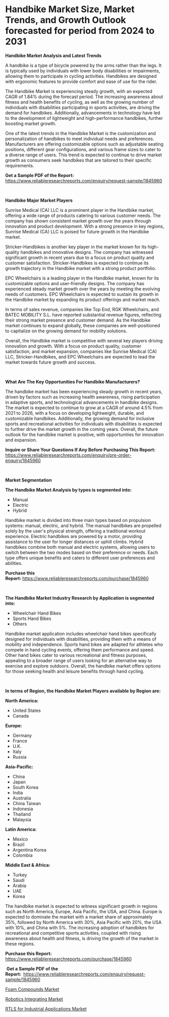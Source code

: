<p><h1>Handbike Market Size, Market Trends, and Growth Outlook forecasted for period from 2024 to 2031</h1></p><p><strong>Handbike Market Analysis and Latest Trends</strong></p>
<p><p>A handbike is a type of bicycle powered by the arms rather than the legs. It is typically used by individuals with lower body disabilities or impairments, allowing them to participate in cycling activities. Handbikes are designed with ergonomic features to provide comfort and ease of use for the rider.</p><p>The Handbike Market is experiencing steady growth, with an expected CAGR of 1.84% during the forecast period. The increasing awareness about fitness and health benefits of cycling, as well as the growing number of individuals with disabilities participating in sports activities, are driving the demand for handbikes. Additionally, advancements in technology have led to the development of lightweight and high-performance handbikes, further boosting market growth.</p><p>One of the latest trends in the Handbike Market is the customization and personalization of handbikes to meet individual needs and preferences. Manufacturers are offering customizable options such as adjustable seating positions, different gear configurations, and various frame sizes to cater to a diverse range of users. This trend is expected to continue to drive market growth as consumers seek handbikes that are tailored to their specific requirements.</p></p>
<p><strong>Get a Sample PDF of the Report:&nbsp;</strong> <a href="https://www.reliableresearchreports.com/enquiry/request-sample/1845960">https://www.reliableresearchreports.com/enquiry/request-sample/1845960</a></p>
<p>&nbsp;</p>
<p><strong>Handbike Major Market Players</strong></p>
<p><p>Sunrise Medical (CA) LLC is a prominent player in the Handbike market, offering a wide range of products catering to various customer needs. The company has shown consistent market growth over the years through innovation and product development. With a strong presence in key regions, Sunrise Medical (CA) LLC is poised for future growth in the Handbike market.</p><p>Stricker-Handbikes is another key player in the market known for its high-quality handbikes and innovative designs. The company has witnessed significant growth in recent years due to a focus on product quality and customer satisfaction. Stricker-Handbikes is expected to continue its growth trajectory in the Handbike market with a strong product portfolio.</p><p>EPC Wheelchairs is a leading player in the Handbike market, known for its customizable options and user-friendly designs. The company has experienced steady market growth over the years by meeting the evolving needs of customers. EPC Wheelchairs is expected to sustain its growth in the Handbike market by expanding its product offerings and market reach.</p><p>In terms of sales revenue, companies like Top End, RGK Wheelchairs, and BATEC MOBILITY S.L. have reported substantial revenue figures, reflecting their strong market presence and customer demand. As the Handbike market continues to expand globally, these companies are well-positioned to capitalize on the growing demand for mobility solutions.</p><p>Overall, the Handbike market is competitive with several key players driving innovation and growth. With a focus on product quality, customer satisfaction, and market expansion, companies like Sunrise Medical (CA) LLC, Stricker-Handbikes, and EPC Wheelchairs are expected to lead the market towards future growth and success.</p></p>
<p>&nbsp;</p>
<p><strong>What Are The Key Opportunities For Handbike Manufacturers?</strong></p>
<p><p>The handbike market has been experiencing steady growth in recent years, driven by factors such as increasing health awareness, rising participation in adaptive sports, and technological advancements in handbike designs. The market is expected to continue to grow at a CAGR of around 4.5% from 2021 to 2026, with a focus on developing lightweight, durable, and customizable handbikes. Additionally, the growing demand for inclusive sports and recreational activities for individuals with disabilities is expected to further drive the market growth in the coming years. Overall, the future outlook for the handbike market is positive, with opportunities for innovation and expansion.</p></p>
<p><strong>Inquire or Share Your Questions If Any Before Purchasing This Report:</strong> <a href="https://www.reliableresearchreports.com/enquiry/pre-order-enquiry/1845960">https://www.reliableresearchreports.com/enquiry/pre-order-enquiry/1845960</a></p>
<p>&nbsp;</p>
<p><strong>Market Segmentation</strong></p>
<p><strong>The Handbike Market Analysis by types is segmented into:</strong></p>
<p><ul><li>Manual</li><li>Electric</li><li>Hybrid</li></ul></p>
<p><p>Handbike market is divided into three main types based on propulsion systems: manual, electric, and hybrid. The manual handbikes are propelled solely by the user's physical strength, offering a traditional workout experience. Electric handbikes are powered by a motor, providing assistance to the user for longer distances or uphill climbs. Hybrid handbikes combine both manual and electric systems, allowing users to switch between the two modes based on their preference or needs. Each type offers unique benefits and caters to different user preferences and abilities.</p></p>
<p><strong>Purchase this Report:&nbsp;</strong><a href="https://www.reliableresearchreports.com/purchase/1845960">https://www.reliableresearchreports.com/purchase/1845960</a></p>
<p>&nbsp;</p>
<p><strong>The Handbike Market Industry Research by Application is segmented into:</strong></p>
<p><ul><li>Wheelchair Hand Bikes</li><li>Sports Hand Bikes</li><li>Others</li></ul></p>
<p><p>Handbike market application includes wheelchair hand bikes specifically designed for individuals with disabilities, providing them with a means of mobility and independence. Sports hand bikes are adapted for athletes who compete in hand cycling events, offering them performance and speed. Other hand bikes cater to various recreational and fitness purposes, appealing to a broader range of users looking for an alternative way to exercise and explore outdoors. Overall, the handbike market offers options for those seeking health and leisure benefits through hand cycling.</p></p>
<p>&nbsp;</p>
<p><strong>In terms of Region, the Handbike Market Players available by Region are:</strong></p>
<p>
    <p> <strong> North America: </strong>
        <ul>
            <li>United States</li>
            <li>Canada</li>
        </ul>
        </p> 
    <p> <strong> Europe: </strong>
        <ul>
            <li>Germany</li>
            <li>France</li>
            <li>U.K.</li>
            <li>Italy</li>
            <li>Russia</li>
        </ul>
        </p> 
    <p> <strong> Asia-Pacific: </strong>
        <ul>
            <li>China</li>
            <li>Japan</li>
            <li>South Korea</li>
            <li>India</li>
            <li>Australia</li>
            <li>China Taiwan</li>
            <li>Indonesia</li>
            <li>Thailand</li>
            <li>Malaysia</li>
        </ul>
        </p> 
    <p> <strong> Latin America: </strong>
        <ul>
            <li>Mexico</li>
            <li>Brazil</li>
            <li>Argentina Korea</li>
            <li>Colombia</li>
        </ul>
        </p> 
    <p> <strong> Middle East & Africa: </strong>
        <ul>
            <li>Turkey</li>
            <li>Saudi</li>
            <li>Arabia</li>
            <li>UAE</li>
            <li>Korea</li>
        </ul>
    </p>
    </p>
<p><p>The handbike market is expected to witness significant growth in regions such as North America, Europe, Asia Pacific, the USA, and China. Europe is expected to dominate the market with a market share of approximately 35%, followed by North America with 30%, Asia Pacific with 20%, the USA with 10%, and China with 5%. The increasing adoption of handbikes for recreational and competitive sports activities, coupled with rising awareness about health and fitness, is driving the growth of the market in these regions.</p></p>
<p><strong>Purchase this Report: </strong><a href="https://www.reliableresearchreports.com/purchase/1845960">https://www.reliableresearchreports.com/purchase/1845960</a></p>
<p>&nbsp;<strong>Get a Sample PDF of the Report:&nbsp;&nbsp;</strong><a href="https://www.reliableresearchreports.com/enquiry/request-sample/1845960">https://www.reliableresearchreports.com/enquiry/request-sample/1845960</a></p>
<p><strong></strong></p>
<p><p><a href="https://view.publitas.com/reportprime-1/foam-compounds-market-research-report-unlocks-analysis-on-the-market-financial-status-market-size-and-market-revenue-upto-2030/">Foam Compounds Market</a></p><p><a href="https://view.publitas.com/reportprime-1/robotics-integrating-market-size-2023-2030-global-industrial-analysis-key-geographical-regions-market-share-top-key-players-product-types-and-forecast-research-report/">Robotics Integrating Market</a></p><p><a href="https://view.publitas.com/reportprime-1/rtls-for-industrial-applications-market-size-growth-and-forecast-from-2023-2030/">RTLS for Industrial Applications Market</a></p></p>